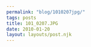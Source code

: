 ```yaml
---
permalink: "blog/1010207jpg/"
tags: posts
title: 101_0207.JPG
date: 2010-01-20
layout: layouts/post.njk
---
```



